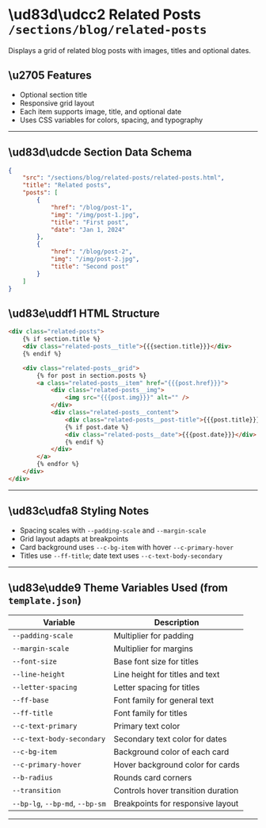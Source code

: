 # \ud83d\udcc2 Related Posts `/sections/blog/related-posts`

Displays a grid of related blog posts with images, titles and optional dates.

## \u2705 Features

-   Optional section title
-   Responsive grid layout
-   Each item supports image, title, and optional date
-   Uses CSS variables for colors, spacing, and typography

---

## \ud83d\udcde Section Data Schema

```json
{
	"src": "/sections/blog/related-posts/related-posts.html",
	"title": "Related posts",
	"posts": [
		{
			"href": "/blog/post-1",
			"img": "/img/post-1.jpg",
			"title": "First post",
			"date": "Jan 1, 2024"
		},
		{
			"href": "/blog/post-2",
			"img": "/img/post-2.jpg",
			"title": "Second post"
		}
	]
}
```

## \ud83e\uddf1 HTML Structure

```html
<div class="related-posts">
	{% if section.title %}
	<div class="related-posts__title">{{{section.title}}}</div>
	{% endif %}

	<div class="related-posts__grid">
		{% for post in section.posts %}
		<a class="related-posts__item" href="{{{post.href}}}">
			<div class="related-posts__img">
				<img src="{{{post.img}}}" alt="" />
			</div>
			<div class="related-posts__content">
				<div class="related-posts__post-title">{{{post.title}}}</div>
				{% if post.date %}
				<div class="related-posts__date">{{{post.date}}}</div>
				{% endif %}
			</div>
		</a>
		{% endfor %}
	</div>
</div>
```

---

## \ud83c\udfa8 Styling Notes

-   Spacing scales with `--padding-scale` and `--margin-scale`
-   Grid layout adapts at breakpoints
-   Card background uses `--c-bg-item` with hover `--c-primary-hover`
-   Titles use `--ff-title`; date text uses `--c-text-body-secondary`

---

## \ud83e\udde9 Theme Variables Used (from `template.json`)

| Variable                        | Description                        |
| ------------------------------- | ---------------------------------- |
| `--padding-scale`               | Multiplier for padding             |
| `--margin-scale`                | Multiplier for margins             |
| `--font-size`                   | Base font size for titles          |
| `--line-height`                 | Line height for titles and text    |
| `--letter-spacing`              | Letter spacing for titles          |
| `--ff-base`                     | Font family for general text       |
| `--ff-title`                    | Font family for titles             |
| `--c-text-primary`              | Primary text color                 |
| `--c-text-body-secondary`       | Secondary text color for dates     |
| `--c-bg-item`                   | Background color of each card      |
| `--c-primary-hover`             | Hover background color for cards   |
| `--b-radius`                    | Rounds card corners                |
| `--transition`                  | Controls hover transition duration |
| `--bp-lg`, `--bp-md`, `--bp-sm` | Breakpoints for responsive layout  |

---

